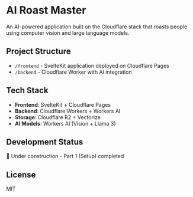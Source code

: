 # AI Roast Master

An AI-powered application built on the Cloudflare stack that roasts people using computer vision and large language models.

## Project Structure

- `/frontend` - SvelteKit application deployed on Cloudflare Pages
- `/backend` - Cloudflare Worker with AI integration

## Tech Stack

- **Frontend**: SvelteKit + Cloudflare Pages
- **Backend**: Cloudflare Workers + Workers AI
- **Storage**: Cloudflare R2 + Vectorize
- **AI Models**: Workers AI (Vision + Llama 3)

## Development Status

🚧 Under construction - Part 1 (Setup) completed

## License

MIT
